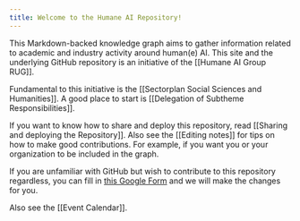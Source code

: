 ```yaml
---
title: Welcome to the Humane AI Repository!
---
```


This Markdown-backed knowledge graph aims to gather information related to academic and industry activity around human(e) AI. This site and  the underlying GitHub repository is an initiative of the [[Humane AI Group RUG]].

Fundamental to this initiative is the [[Sectorplan Social Sciences and Humanities]]. A good place to start is [[Delegation of Subtheme Responsibilities]].

If you want to know how to share and deploy this repository, read [[Sharing and deploying the Repository]]. Also see the [[Editing notes]] for tips on how to make good contributions. For example, if you want you or your organization to be included in the graph.

If you are unfamiliar with GitHub but wish to contribute to this repository regardless, you can fill in [this Google Form](https://forms.gle/fxsqpTqjsyuQKzJZ8) and we will make the changes for you.

Also see the [[Event Calendar]].
